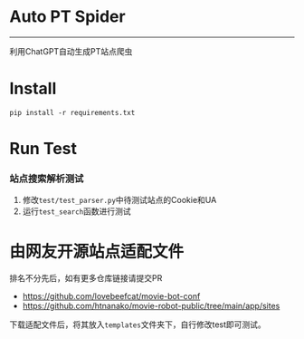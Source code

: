 # Auto PT Spider

***
利用ChatGPT自动生成PT站点爬虫

# Install

```
pip install -r requirements.txt
```

# Run Test

### 站点搜索解析测试

1. 修改`test/test_parser.py`中待测试站点的Cookie和UA
2. 运行`test_search`函数进行测试

# 由网友开源站点适配文件

排名不分先后，如有更多仓库链接请提交PR
+ https://github.com/lovebeefcat/movie-bot-conf
+ https://github.com/htnanako/movie-robot-public/tree/main/app/sites

下载适配文件后，将其放入`templates`文件夹下，自行修改test即可测试。